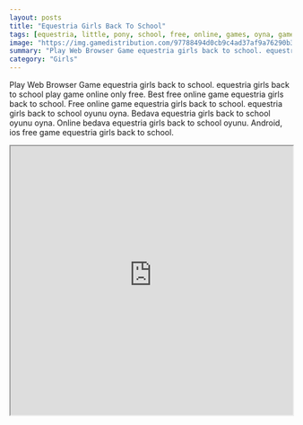 ```yaml
---
layout: posts
title: "Equestria Girls Back To School"
tags: [equestria, little, pony, school, free, online, games, oyna, game, free, games, play, play, games]
image: "https://img.gamedistribution.com/97788494d0cb9c4ad37af9a76290b361.jpg"
summary: "Play Web Browser Game equestria girls back to school. equestria girls back to school play game online only free. Best free online game equestria girls back to school. Free online game equestria girls back to school. equestria girls back to school oyunu oyna. Bedava equestria girls back to school oyunu oyna. Online bedava equestria girls back to school oyunu. Android, ios free game equestria girls back to school."
category: "Girls"
---
```


Play Web Browser Game equestria girls back to school. equestria girls back to school play game online only free. Best free online game equestria girls back to school. Free online game equestria girls back to school. equestria girls back to school oyunu oyna. Bedava equestria girls back to school oyunu oyna. Online bedava equestria girls back to school oyunu. Android, ios free game equestria girls back to school.

<iframe width="100%" height="480px;" src="https://flash.gamedistribution.com?game=97788494d0cb9c4ad37af9a76290b361"></iframe>